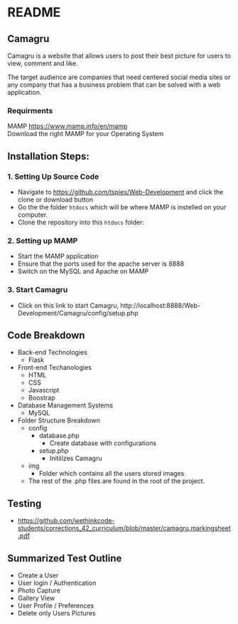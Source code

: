 # README

## Camagru
Camagru is a website that allows users to post their best picture for users to view, comment and like.

The target audience are companies that need centered social media sites or any company that has a business problem that can be solved with a web application.

### Requirments
MAMP https://www.mamp.info/en/mamp<br>
Download the right MAMP for your Operating System

## Installation Steps:

### 1. Setting Up Source Code
  - Navigate to https://github.com/tspies/Web-Development and click the clone or download button
  - Go the the folder `htdocs` which will be where MAMP is instelled on your computer.
  - Clone the repository into this `htdocs` folder:
  
### 2. Setting up MAMP
  - Start the MAMP application
  - Ensure that the ports used for the apache server is 8888
  - Switch on the MySQL and Apache on MAMP
  
### 3. Start Camagru
  - Click on this link to start Camagru, http://localhost:8888/Web-Development/Camagru/config/setup.php

## Code Breakdown
  - Back-end Technologies
    - Flask
  - Front-end Techanologies
    - HTML
    - CSS
    - Javascript
    - Boostrap
  - Database Management Systems
    - MySQL
  - Folder Structure Breakdown
    - config
      - database.php
        - Create database with configurations
      - setup.php
        - Initilizes Camagru
    - img
      - Folder which contains all the users stored images
    - The rest of the .php files are found in the root of the project.
## Testing
  - https://github.com/wethinkcode-students/corrections_42_curriculum/blob/master/camagru.markingsheet.pdf
  
## Summarized Test Outline
  - Create a User
  - User login / Authentication
  - Photo Capture
  - Gallery View
  - User Profile / Preferences
  - Delete only Users Pictures

